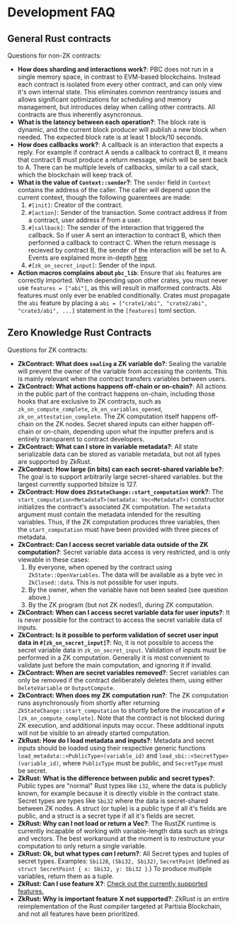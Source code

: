 
# Development FAQ

## General Rust contracts

Questions for non-ZK contracts:

- **How does sharding and interactions work?**: PBC does not run in a single memory space, in contrast to EVM-based blockchains. Instead each contract is isolated from every other contract, and can only view it's own internal state. This eliminates common reentrancy issues and allows significant optimizations for scheduling and memory management, but introduces delay when calling other contracts. All contracts are thus inherently asyncronous.
- **What is the latency between each operation?**: The block rate is dynamic, and the current block producer will publish a new block when needed. The expected block rate is at least 1 block/10 seconds.
- **How does callbacks work?**: A callback is an interaction that expects a reply. For example if contract A sends a callback to contract B, it means that contract B must produce a return message, which will be sent back to A. There can be multiple levels of callbacks, similar to a call stack, which the blockchain will keep track of.
- **What is the value of `Context::sender`?**: The `sender` field in `Context` contains the address of the caller. The caller will depend upon the current context, though the following guarentees are made:
    1. `#[init]`: Creator of the contract.
    2. `#[action]`: Sender of the transaction. Some contract address if from
       a contract, user address if from a user.
    3. `#[callback]`: The sender of the interaction that triggered the callback. So if user A sent an interaction to contract B, which then performed a callback to contract C. When the return message is recieved by contract B, the sender of the interaction will be set to A. Events are explained more in-depth [here](../smart-contracts/programmers_guide.md#events)
    4. `#[zk_on_secret_input]`: Sender of the input.
- **Action macros complains about `pbc_lib`**: Ensure that `abi` features are correctly imported. When depending upon other crates, you must never use `features = ["abi"]`, as this will result in malformed contracts.  Abi features must only ever be enabled conditionally.  Crates must propagate the `abi` feature by placing a `abi = ["crate1/abi", "crate2/abi", "crate3/abi", ...]` statement in the `[features]` toml section.

## Zero Knowledge Rust Contracts

Questions for ZK contracts:

- **ZkContract: What does `sealing` a ZK variable do?**: Sealing the variable will prevent the owner of the variable from accessing the contents. This is mainly relevant when the contract transfers variables between users.
- **ZkContract: What actions happens off-chain or on-chain?**: All actions in the public part of the contract happens on-chain, including those hooks that are exclusive to ZK contracts, such as `zk_on_compute_complete`, `zk_on_variables_opened`, `zk_on_attestation_complete`. The ZK computation itself happens off-chain on the ZK nodes. Secret shared inputs can either happen off-chain or on-chain, depending upon what the inputter prefers and is entirely transparent to contract developers.
- **ZkContract: What can I store in variable metadata?**: All state serializable data can be stored as variable metadata, but not all types are supported by ZkRust.
- **ZkContract: How large (in bits) can each secret-shared variable be?**: The goal is to support arbitrarily large secret-shared variables. but the largest currently supported bitsize is 127.
- **ZkContract: How does `ZkStateChange::start_computation` work?**: The `start_computation<MetadataT>(metadata: Vec<MetadataT>)` constructor initializes the contract's associated ZK computation. The `metadata` argument must contain the metadata intended for the resulting variables. Thus, if the ZK computation produces three variables, then the `start_computation` must have been provided with three pieces of metadata.
- **ZkContract: Can I access secret variable data outside of the ZK computation?**: Secret variable data access is very restricted, and is only viewable in these cases:
    1. By everyone, when opened by the contract using `ZkState::OpenVariables`. The data will be available as a byte vec in `ZkClosed::data`. This is not possible for user inputs.
    2. By the owner, when the variable have not been sealed (see question above.)
    3. By the ZK program (but not ZK nodes!), during ZK computation.
- **ZkContract: When can I access secret variable data for user inputs?**: It is never possible for the contract to access the secret variable data of inputs.
- **ZkContract: Is it possible to perform validation of secret user input data in `#[zk_on_secret_input]`?**: No, it is not possible to access the secret variable data in `zk_on_secret_input`. Validation of inputs must be performed in a ZK computation. Generally it is most convenient to validate just before the main computation, and ignoring it if invalid.
- **ZkContract: When are secret variables removed?**: Secret variables can only be removed if the contract deliberately deletes them, using either `DeleteVariable` or `OutputCompute`.
- **ZkContract: When does my ZK computation run?**: The ZK computation runs asynchronously from shortly after returning `ZkStateChange::start_computation` to shortly before the invocation of `#[zk_on_compute_complete]`. Note that the contract is not blocked during ZK execution, and additional inputs may occur. These additional inputs will not be visible to an already started computation.
- **ZkRust: How do I load metadata and inputs?**: Metadata and secret inputs should be loaded using their respective generic functions `load_metadata::<PublicType>(variable_id)` and `load_sbi::<SecretType>(variable_id)`, where `PublicType` must be public, and `SecretType` must be secret.
- **ZkRust: What is the difference between public and secret types?**: Public types are "normal" Rust types like `i32`, where the data is publicly known, for example because it is directly visible in the contract state. Secret types are types like `Sbi32` where the data is secret-shared between ZK nodes. A struct (or tuple) is a public type if all it's fields are public, and a struct is a secret type if all it's fields are secret.
- **ZkRust: Why can I not load or return a Vec?**: The RustZK runtime is currently incapable of working with variable-length data such as strings and vectors. The best workaround at the moment is to restructure your computation to only return a single variable.
- **ZkRust: Ok, but what types _can_ I return?**: All Secret types and tuples of secret types. Examples: `Sbi128`, `(Sbi32, Sbi32)`, `SecretPoint` (defined as `struct SecretPoint { x: Sbi32, y: Sbi32 }`.) To produce multiple variables, return them as a tuple.
- **ZkRust: Can I use feature X?**: [Check out the currently supported features.](../smart-contracts/zk-language-features.md)
- **ZkRust: Why is important feature X not supported?**: ZkRust is an entire reimplementation of the Rust compiler targeted at Partisia Blockchain, and not all features have been prioritized.

